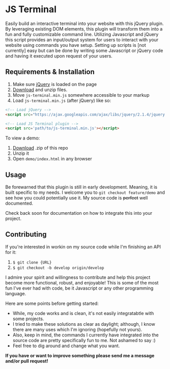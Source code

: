 # JS Terminal

Easily build an interactive terminal into your website with this jQuery plugin. By leveraging existing DOM elements, this plugin will transform them into a fun and fully customizable command line. Utilizing Javascript and jQuery this script provides an input/output system for users to interact with your website using commands you have setup. Setting up scripts is [not currently] easy but can be done by writing some Javascript or jQuery code and having it executed upon request of your users.

## Requirements & Installation

1. Make sure [jQuery](http://jquery.com/download/) is loaded on the page
2. [Download](https://github.com/peterlopez/js-terminal/archive/master.zip) and unzip files.
3. Move `js-terminal.min.js` somewhere accessible to your markup
4. Load `js-terminal.min.js` (after jQuery) like so:

```html
<!-- Load jQuery -->
<script src="https://ajax.googleapis.com/ajax/libs/jquery/2.1.4/jquery.min.js"></script>

<!-- Load JS Terminal plugin -->
<script src='path/to/js-terminal.min.js'></script>
```
To view a demo:

1. [Download](https://github.com/peterlopez/js-terminal/archive/master.zip) .zip of this repo
2. Unzip it
3. Open `demo/index.html` in any browser

## Usage

Be forewarned that this plugin is still in early development. Meaning, it is built specific to my needs. I welcome you to `git checkout feature/demo` and see how you could potentially use it. My source code is ~~perfect~~ well documented. 

Check back soon for documentation on how to integrate this into your project.

## Contributing

 If you're interested in workin on my source code while I'm finishing an API for it:
 
 1. `$ git clone {URL}`
 2. `$ git checkout -b develop origin/develop`

I admire your spirit and willingness to contribute and help this project become more functional, robust, and enjoyable! This is some of the most fun I've ever had with code, be it Javascript or any other programming language.

Here are some points before getting started:

* While, my code works and is clean, it's not easily integratabtle with some projects.
* I tried to make these solutions as clear as daylight; although, I know there are many uses which I'm ignoring (hopefully not yours).
* Also, keep in mind, the commands I currently have integrated into the source code are pretty specifically fun to me. Not ashamed to say :)
* Feel free to dig around and change what you want.

**If you have or want to improve something please send me a message and/or pull request!**
